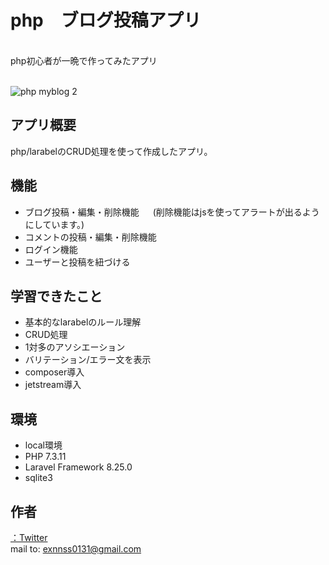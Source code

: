 # php　ブログ投稿アプリ
<br>
php初心者が一晩で作ってみたアプリ
<br>
<br>

![php myblog 2](https://user-images.githubusercontent.com/67478234/106871437-95322e00-6715-11eb-94f8-b0e95ecd06a8.gif)


## アプリ概要
php/larabelのCRUD処理を使って作成したアプリ。


## 機能
- ブログ投稿・編集・削除機能
　 (削除機能はjsを使ってアラートが出るようにしています。)
- コメントの投稿・編集・削除機能
- ログイン機能
- ユーザーと投稿を紐づける




## 学習できたこと
- 基本的なlarabelのルール理解
- CRUD処理
- 1対多のアソシエーション
- バリテーション/エラー文を表示
- composer導入
- jetstream導入

## 環境 
- local環境
- PHP 7.3.11 
- Laravel Framework 8.25.0
- sqlite3
## 作者
[：Twitter](https://twitter.com/engneer_louis)  
mail to: [exnnss0131@gmail.com](exnnss0131@gmail.com)
